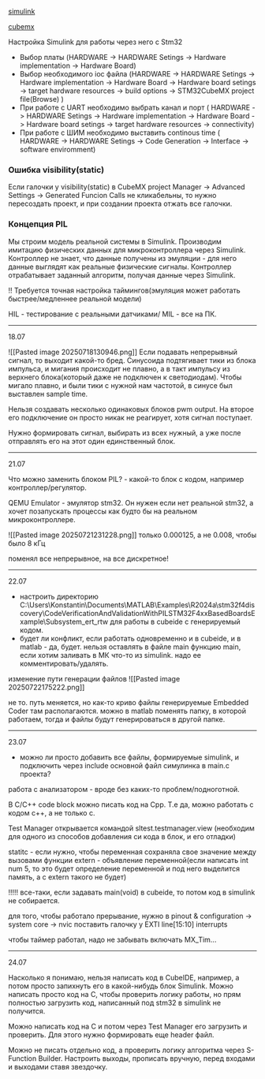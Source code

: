 [simulink](simulink)

[cubemx](CubeMX.md)

Настройка Simulink для работы через него с Stm32

 - Выбор платы (HARDWARE -> HARDWARE Setings -> Hardware implementation -> Hardware Board)
- Выбор необходимого ioc файла (HARDWARE -> HARDWARE Setings -> Hardware implementation -> Hardware Board -> Hardware board setings -> target hardware resources -> build options -> STM32CubeMX project file(Browse) )
- При работе с UART необходимо выбрать канал и порт ( HARDWARE -> HARDWARE Setings -> Hardware implementation -> Hardware Board -> Hardware board setings -> target hardware resources -> connectivity)
- При работе с ШИМ необходимо выставить continous time ( HARDWARE -> HARDWARE Setings -> Code Generation -> Interface  -> software enviromment)

### Ошибка visibility(static) 

Если галочки у visibility(static) в СubeMX project Manager -> Advanced Settings -> Generated Funcion Calls не кликабельны, то нужно пересоздать проект, и при создании проекта отжать все галочки. 

### Концепция PIL

Мы строим модель реальной системы в Simulink. Производим имитацию физических данных для микроконтроллера через Simulink. Контроллер не знает, что данные получены из эмуляции - для него данные выглядят как реальные физические сигналы. Контроллер отрабатывает заданный алгоритм, получая данные через Simulink. 

!! Требуется точная настройка таймингов(эмуляция может работать быстрее/медленнее реальной модели)

HIL - тестирование с реальными датчиками/ MIL - все на ПК.

----
18.07

![[Pasted image 20250718130946.png]]
Если подавать непрерывный сигнал, то выходит какой-то бред. Синусоида подтягивает тики из блока импульса, и мигания происходит не плавно, а в такт импульсу из верхнего блока(который даже не подключен к светодиодам). Чтобы мигало плавно, и были тики с нужной нам частотой, в синусе был выставлен sample time.

Нельзя создавать несколько одинаковых блоков pwm output. На второе его подключение он просто никак не реагирует, хотя сигнал поступает. 

Нужно формировать сигнал, выбирать из всех нужный, а уже после отправлять его на этот один единственный блок.

---
21.07

Что можно заменить блоком PIL? - какой-то блок с кодом, например контроллер/регулятор.

QEMU Emulator - эмулятор stm32. Он нужен если нет реальной stm32, а хочет позапускать процессы как будто бы на реальном микроконтроллере. 


![[Pasted image 20250721231228.png]]
только 0.000125, а не 0.008, чтобы было 8 кГц

поменял все непрерывное, на все дискретное!


---

22.07

- настроить директорию C:\Users\Konstantin\Documents\MATLAB\Examples\R2024a\stm32f4discovery\CodeVerificationAndValidationWithPILSTM32F4xxBasedBoardsExample\Subsystem_ert_rtw для работы в cubeide с генерируемый кодом.
- будет ли конфликт, если работать одновременно и в cubeide, и в matlab - да, будет. нельзя оставлять в файле main функцию main, если хотим заливать в МК что-то из simulink. надо ее комментировать/удалять.

изменение пути генерации файлов
![[Pasted image 20250722175222.png]]

не то. путь меняется, но как-то криво файлы генерируемые Embedded Coder там располагаются. можно в matlab поменять папку, в которой работаем, тогда и файлы будут генерироваться в другой папке.  

---
23.07
- можно ли просто добавить все файлы, формируемые simulink, и подключить через include основной файл симулинка в main.c проекта?

работа с анализатором - вроде без каких-то проблем/подноготной.

В С/С++ code block можно писать код на Срр. Т.е да, можно работать с кодом c++, а не только с. 

Test Manager открывается командой sltest.testmanager.view (необходим для одного из способов добавления си кода в блок, и его отладки)

statitc - если нужно, чтобы переменная сохраняла свое значение между вызовами функции
extern - объявление переменной(если написать int num 5, то это будет определение переменной и под него выделится память, а с extern такого не будет)

!!!!! все-таки, если задавать main(void) в cubeide, то потом код в simulink не собирается.

для того, чтобы работало прерывание, нужно в pinout & configuration -> system core -> nvic поставить галочку у EXTI line[15:10] interrupts

чтобы таймер работал, надо не забывать включать MX_Tim...

---
24.07

Насколько я понимаю, нельзя написать код в CubeIDE, например, а потом просто запихнуть его в какой-нибудь блок Simulink. Можно написать просто код на C, чтобы проверить логику работы, но прям полностью загрузить код, написанный под stm32 в simulink не получится. 

Можно написать код на C и потом через Test Manager его загрузить и проверить. Для этого нужно формировать еще header файл.

Можно не писать отдельно код, а проверить логику алгоритма через S-Function Builder. Настроить выходы, прописать вручную, перед входами и выходами ставя звездочку.